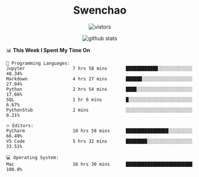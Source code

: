 <h1 align="center">Swenchao</h3>

<p align="center">
  <img src="https://visitor-badge.glitch.me/badge?page_id=Swenchao" alt="vistors" />
</p>

<p align="center">
  <img src="https://github-readme-stats.vercel.app/api?username=Swenchao&count_private=true&show_icons=true&theme=vue-dark&hide_title=true" alt="github stats" />
</p>

<!--START_SECTION:waka-->
📊 **This Week I Spent My Time On** 

```text
💬 Programming Languages: 
Jupyter                  7 hrs 58 mins       ████████████░░░░░░░░░░░░░   48.34% 
Markdown                 4 hrs 27 mins       ██████░░░░░░░░░░░░░░░░░░░   27.04% 
Python                   2 hrs 54 mins       ████░░░░░░░░░░░░░░░░░░░░░   17.66% 
SQL                      1 hr 6 mins         █░░░░░░░░░░░░░░░░░░░░░░░░   6.67% 
PythonStub               2 mins              ░░░░░░░░░░░░░░░░░░░░░░░░░   0.21%

🔥 Editors: 
PyCharm                  10 hrs 58 mins      ████████████████░░░░░░░░░   66.49% 
VS Code                  5 hrs 32 mins       ████████░░░░░░░░░░░░░░░░░   33.51%

💻 Operating System: 
Mac                      16 hrs 30 mins      █████████████████████████   100.0%

```


<!--END_SECTION:waka-->
